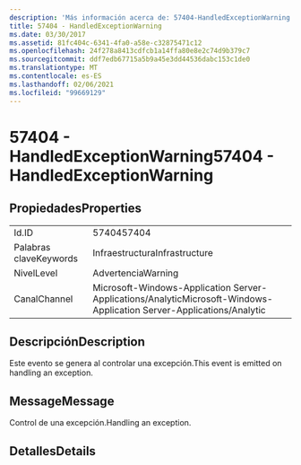 ```yaml
---
description: 'Más información acerca de: 57404-HandledExceptionWarning'
title: 57404 - HandledExceptionWarning
ms.date: 03/30/2017
ms.assetid: 81fc404c-6341-4fa0-a58e-c32875471c12
ms.openlocfilehash: 24f278a8413cdfcb1a14ffa80e8e2c74d9b379c7
ms.sourcegitcommit: ddf7edb67715a5b9a45e3dd44536dabc153c1de0
ms.translationtype: MT
ms.contentlocale: es-ES
ms.lasthandoff: 02/06/2021
ms.locfileid: "99669129"
---
```

# <a name="57404---handledexceptionwarning"></a><span data-ttu-id="dcb27-103">57404 - HandledExceptionWarning</span><span class="sxs-lookup"><span data-stu-id="dcb27-103">57404 - HandledExceptionWarning</span></span>

## <a name="properties"></a><span data-ttu-id="dcb27-104">Propiedades</span><span class="sxs-lookup"><span data-stu-id="dcb27-104">Properties</span></span>  
  
|||  
|-|-|  
|<span data-ttu-id="dcb27-105">Id.</span><span class="sxs-lookup"><span data-stu-id="dcb27-105">ID</span></span>|<span data-ttu-id="dcb27-106">57404</span><span class="sxs-lookup"><span data-stu-id="dcb27-106">57404</span></span>|  
|<span data-ttu-id="dcb27-107">Palabras clave</span><span class="sxs-lookup"><span data-stu-id="dcb27-107">Keywords</span></span>|<span data-ttu-id="dcb27-108">Infraestructura</span><span class="sxs-lookup"><span data-stu-id="dcb27-108">Infrastructure</span></span>|  
|<span data-ttu-id="dcb27-109">Nivel</span><span class="sxs-lookup"><span data-stu-id="dcb27-109">Level</span></span>|<span data-ttu-id="dcb27-110">Advertencia</span><span class="sxs-lookup"><span data-stu-id="dcb27-110">Warning</span></span>|  
|<span data-ttu-id="dcb27-111">Canal</span><span class="sxs-lookup"><span data-stu-id="dcb27-111">Channel</span></span>|<span data-ttu-id="dcb27-112">Microsoft-Windows-Application Server-Applications/Analytic</span><span class="sxs-lookup"><span data-stu-id="dcb27-112">Microsoft-Windows-Application Server-Applications/Analytic</span></span>|  
  
## <a name="description"></a><span data-ttu-id="dcb27-113">Descripción</span><span class="sxs-lookup"><span data-stu-id="dcb27-113">Description</span></span>  

 <span data-ttu-id="dcb27-114">Este evento se genera al controlar una excepción.</span><span class="sxs-lookup"><span data-stu-id="dcb27-114">This event is emitted on handling an exception.</span></span>  
  
## <a name="message"></a><span data-ttu-id="dcb27-115">Message</span><span class="sxs-lookup"><span data-stu-id="dcb27-115">Message</span></span>  

 <span data-ttu-id="dcb27-116">Control de una excepción.</span><span class="sxs-lookup"><span data-stu-id="dcb27-116">Handling an exception.</span></span>  
  
## <a name="details"></a><span data-ttu-id="dcb27-117">Detalles</span><span class="sxs-lookup"><span data-stu-id="dcb27-117">Details</span></span>
